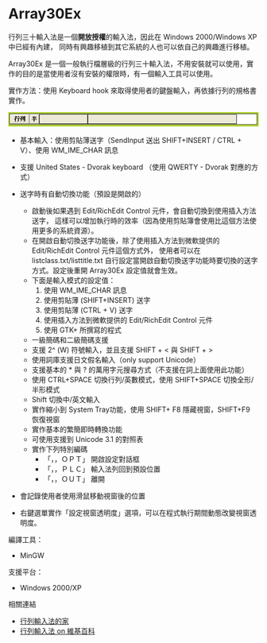 Array30Ex
=====

行列三十輸入法是一個**開放授權**的輸入法，因此在 Windows 2000/Windows XP 中已經有內建， 同時有興趣移植到其它系統的人也可以依自己的興趣進行移植。

Array30Ex 是一個一般執行檔層級的行列三十輸入法，不用安裝就可以使用，實作的目的是當使用者沒有安裝的權限時，有一個輸入工具可以使用。

實作方法：使用 Keyboard hook 來取得使用者的鍵盤輸入，再依據行列的規格書實作。 

![Array30Ex.png](https://github.com/ray2501/Array30Ex/blob/master/Array30Ex.png)


* 基本輸入：使用剪貼薄送字（SendInput 送出 SHIFT+INSERT / CTRL + V）、使用 WM_IME_CHAR 訊息
* 支援 United States - Dvorak keyboard （使用 QWERTY - Dvorak 對應的方式）
* 送字時有自動切換功能（預設是開啟的）
     * 啟動後如果遇到 Edit/RichEdit Control 元件，會自動切換到使用插入方法送字，
       這樣可以增加執行時的效率（因為使用剪貼簿會使用比這個方法使用更多的系統資源）。
     * 在開啟自動切換送字功能後，除了使用插入方法到微軟提供的 Edit/RichEdit Control 元件這個方式外，
       使用者可以在 listclass.txt/listtitle.txt 自行設定當開啟自動切換送字功能時要切換的送字方式。設定後重開 Array30Ex 設定值就會生效。
     * 下面是輸入模式的設定值：  
         1. 使用 WM_IME_CHAR 訊息  
         2. 使用剪貼薄 (SHIFT+INSERT) 送字  
         3. 使用剪貼薄 (CTRL + V) 送字  
         4. 使用插入方法到微軟提供的 Edit/RichEdit Control 元件  
         5. 使用 GTK+ 所撰寫的程式  
    * 一級簡碼和二級簡碼支援
    * 支援 2^ (W) 符號輸入，並且支援 SHIFT + < 與 SHIFT + >
    * 使用詞庫支援日文假名輸入（only support Unicode）
    * 支援基本的 * 與 ? 的萬用字元搜尋方式（不支援在詞上面使用此功能）
    * 使用 CTRL+SPACE 切換行列/英數模式，使用 SHIFT+SPACE 切換全形/半形模式
    * Shift 切換中/英文輸入
    * 實作縮小到 System Tray功能，使用 SHIFT+ F8 隱藏視窗，SHIFT+F9 恢復視窗
    * 實作基本的繁簡即時轉換功能
    * 可使用支援到 Unicode 3.1 的對照表
    * 實作下列特別編碼
        * 「，，ＯＰＴ」 開啟設定對話框
        * 「，，ＰＬＣ」 輸入法列回到預設位置
        * 「，，ＯＵＴ」 離開

* 會記錄使用者使用滑鼠移動視窗後的位置
* 右鍵選單實作「設定視窗透明度」選項，可以在程式執行期間動態改變視窗透明度。 

編譯工具：
* MinGW 

支援平台：
* Windows 2000/XP

相關連結
* [行列輸入法的家](https://www.facebook.com/array.com.tw/)
* [行列輸入法 on 維基百科](http://zh.wikipedia.org/wiki/%E8%A1%8C%E5%88%97%E8%BC%B8%E5%85%A5%E6%B3%95)
